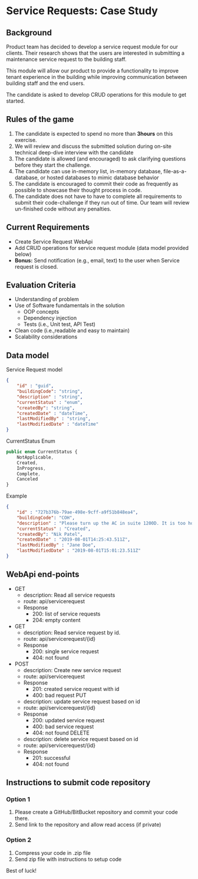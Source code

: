 # Service Requests: Case Study
## Background

Product team has decided to develop a service request module for our clients. Their research shows that the users are interested in submitting a maintenance service request to the building staff.

This module will allow our product to provide a functionality to improve tenant experience in the building while improving communication between building staff and the end users.

The candidate is asked to develop CRUD operations for this module to get started.

## Rules of the game
1. The candidate is expected to spend no more than **3hours** on this exercise.
2. We will review and discuss the submitted solution during on-site technical deep-dive interview with the
candidate
3. The candidate is allowed (and encouraged) to ask clarifying questions before they start the challenge.
4. The candidate can use in-memory list, in-memory database, file-as-a-database, or hosted databases to
mimic database behavior
5. The candidate is encouraged to commit their code as frequently as possible to showcase their thought
process in code.
6. The candidate does not have to have to complete all requirements to submit their code-challenge if they
run out of time. Our team will review un-finished code without any penalties.

## Current Requirements
* Create Service Request WebApi
* Add CRUD operations for service request module (data model provided below)
* **Bonus:** Send notification (e.g., email, text) to the user when Service request is closed.

## Evaluation Criteria

* Understanding of problem
* Use of Software fundamentals in the solution
  * OOP concepts
  * Dependency injection
  * Tests (i.e., Unit test, API Test)
* Clean code (i.e.,readable and easy to maintain)
* Scalability considerations

## Data model
Service Request model

```json
{
    "id" : "guid",
    "buildingCode": "string",
    "description" : "string",
    "currentStatus" : "enum",
    "createdBy": "string",
    "createdDate" : "dateTime",
    "lastModifiedBy" : "string",
    "lastModifiedDate" : "dateTime"
}
```

CurrentStatus Enum
```ts
public enum CurrentStatus {
    NotApplicable,
    Created,
    InProgress,
    Complete,
    Canceled
}
```

Example
```json
{
    "id" : "727b376b-79ae-498e-9cff-a9f51b848ea4",
    "buildingCode": "COH",
    "description" : "Please turn up the AC in suite 1200D. It is too hot here.",
    "currentStatus" : "Created",
    "createdBy": "Nik Patel",
    "createdDate" : "2019-08-01T14:25:43.511Z",
    "lastModifiedBy" : "Jane Doe",
    "lastModifiedDate" : "2019-08-01T15:01:23.511Z"
}
```

## WebApi end-points
* GET
  * description: Read all service requests
  * route: api/servicerequest
  * Response
    * 200: list of service requests
    * 204: empty content
* GET
  * description: Read service request by id.
  * route: api/servicerequest/{id}
  * Response
    * 200: single service request
    * 404: not found
* POST
  * description: Create new service request
  * route: api/servicerequest
  * Response
    * 201: created service request with id
    * 400: bad request
PUT
  * description: update service request based on id
  * route: api/servicerequest/{id}
  * Response
    * 200: updated service request
    * 400: bad service request
    * 404: not found
DELETE
  * description: delete service request based on id
  * route: api/servicerequest/{id}
  * Response
    * 201: successful
    * 404: not found

## Instructions to submit code repository
### Option 1
1. Please create a GitHub/BitBucket repository and commit your code there.
2. Send link to the repository and allow read access (if private)

### Option 2
1. Compress your code in .zip file
2. Send zip file with instructions to setup code

Best of luck!